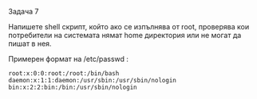 Задача 7

Напишете shell скрипт, който ако се изпълнява от root, проверява кои потребители на системата
нямат home директория или не могат да пишат в нея.

Примерен формат на /etc/passwd :

```
root:x:0:0:root:/root:/bin/bash
daemon:x:1:1:daemon:/usr/sbin:/usr/sbin/nologin
bin:x:2:2:bin:/bin:/usr/sbin/nologin
```
